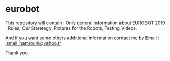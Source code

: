 # eurobot 
This repository will contain :
  Only general information about EUROBOT 2019 :
    Rules, 
    Our Staretegy,
    Pictures for the Robots,
    Testing Videos. 
    
And if you want some others additional information contact me by Email : ismail_hamrouni@yahoo.fr

Thank you 

